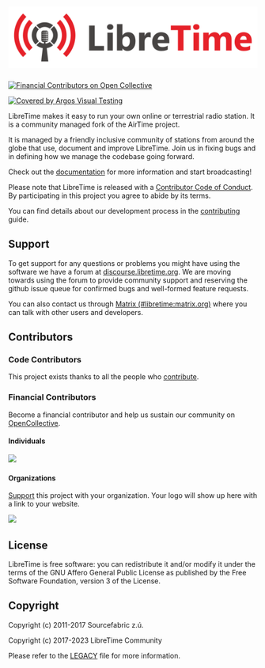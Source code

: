 # [![LibreTime](https://github.com/libretime/website/blob/main/static/img/logo-512px.png)](https://github.com/libretime/libretime)

[![Financial Contributors on Open Collective](https://opencollective.com/libretime/all/badge.svg?label=financial+contributors)](https://opencollective.com/libretime)

[![Covered by Argos Visual Testing](https://argos-ci.com/badge.svg)](https://app.argos-ci.com/paddatrapper/website/reference?utm_source=libretime&utm_campaign=oss)

LibreTime makes it easy to run your own online or terrestrial radio station. It
is a community managed fork of the AirTime project.

It is managed by a friendly inclusive community of stations from around the
globe that use, document and improve LibreTime. Join us in fixing bugs and in
defining how we manage the codebase going forward.

Check out the [documentation](https://libretime.org/docs/) for more information and
start broadcasting!

Please note that LibreTime is released with a [Contributor Code
of Conduct](https://github.com/libretime/organization/blob/main/CODE_OF_CONDUCT.md).
By participating in this project you agree to abide by its terms.

You can find details about our development process in the
[contributing](./CONTRIBUTING.md) guide.

## Support

To get support for any questions or problems you might have using the software
we have a forum at [discourse.libretime.org](https://discourse.libretime.org).
We are moving towards using the forum to provide community support and reserving
the github issue queue for confirmed bugs and well-formed feature requests.

You can also contact us through [Matrix
(#libretime:matrix.org)](https://matrix.to/#/#libretime:matrix.org)
where you can talk with other users and developers.

## Contributors

### Code Contributors

This project exists thanks to all the people who [contribute](CONTRIBUTING.md).

### Financial Contributors

Become a financial contributor and help us sustain our community on
[OpenCollective](https://opencollective.com/libretime/contribute).

#### Individuals

<a href="https://opencollective.com/libretime">
    <img src="https://opencollective.com/libretime/individuals.svg?width=890">
</a>

#### Organizations

[Support](https://opencollective.com/libretime/contribute) this project with
your organization. Your logo will show up here with a link to your website.

<a href="https://opencollective.com/libretime">
    <img src="https://opencollective.com/libretime/organizations.svg?width=890">
</a>

## License

LibreTime is free software: you can redistribute it and/or
modify it under the terms of the GNU Affero General Public
License as published by the Free Software Foundation,
version 3 of the License.

## Copyright

Copyright (c) 2011-2017 Sourcefabric z.ú.

Copyright (c) 2017-2023 LibreTime Community

Please refer to the [LEGACY](./LEGACY.md) file for more information.
